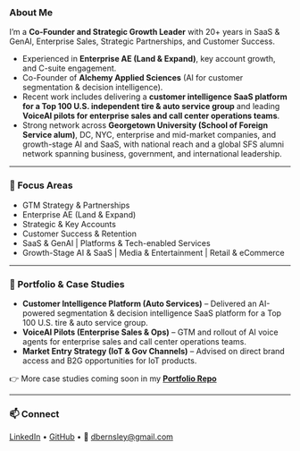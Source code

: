 ### About Me  
I’m a **Co-Founder and Strategic Growth Leader** with 20+ years in SaaS & GenAI, Enterprise Sales, Strategic Partnerships, and Customer Success.  

- Experienced in **Enterprise AE (Land & Expand)**, key account growth, and C-suite engagement.  
- Co-Founder of **Alchemy Applied Sciences** (AI for customer segmentation & decision intelligence).  
- Recent work includes delivering a **customer intelligence SaaS platform for a Top 100 U.S. independent tire & auto service group** and leading **VoiceAI pilots for enterprise sales and call center operations teams**.  
- Strong network across **Georgetown University (School of Foreign Service alum)**, DC, NYC, enterprise and mid-market companies, and growth-stage AI and SaaS, with national reach and a global SFS alumni network spanning business, government, and international leadership.  

---

### 🔑 Focus Areas  
- GTM Strategy & Partnerships  
- Enterprise AE (Land & Expand)  
- Strategic & Key Accounts  
- Customer Success & Retention  
- SaaS & GenAI | Platforms & Tech-enabled Services  
- Growth-Stage AI & SaaS | Media & Entertainment | Retail & eCommerce  

---

### 📂 Portfolio & Case Studies  
- **Customer Intelligence Platform (Auto Services)** – Delivered an AI-powered segmentation & decision intelligence SaaS platform for a Top 100 U.S. tire & auto service group.  
- **VoiceAI Pilots (Enterprise Sales & Ops)** – GTM and rollout of AI voice agents for enterprise sales and call center operations teams.  
- **Market Entry Strategy (IoT & Gov Channels)** – Advised on direct brand access and B2G opportunities for IoT products.  

👉 More case studies coming soon in my [**Portfolio Repo**](#)  

---

### 📫 Connect  
[LinkedIn](https://www.linkedin.com/in/dbernsley/) • [GitHub](https://github.com/dawnbernsley) • 📧 dbernsley@gmail.com


